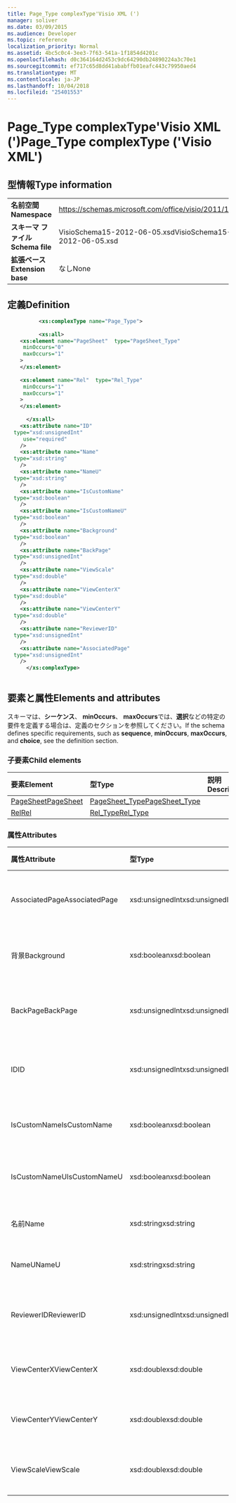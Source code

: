 ```yaml
---
title: Page_Type complexType'Visio XML (')
manager: soliver
ms.date: 03/09/2015
ms.audience: Developer
ms.topic: reference
localization_priority: Normal
ms.assetid: 4bc5c0c4-3ee3-7f63-541a-1f1854d4201c
ms.openlocfilehash: d0c364164d2453c9dc64290db24890224a3c70e1
ms.sourcegitcommit: ef717c65d8dd41ababffb01eafc443c79950aed4
ms.translationtype: MT
ms.contentlocale: ja-JP
ms.lasthandoff: 10/04/2018
ms.locfileid: "25401553"
---
```

# <a name="pagetype-complextype-visio-xml"></a><span data-ttu-id="6709b-102">Page_Type complexType'Visio XML (')</span><span class="sxs-lookup"><span data-stu-id="6709b-102">Page_Type complexType ('Visio XML')</span></span>

## <a name="type-information"></a><span data-ttu-id="6709b-103">型情報</span><span class="sxs-lookup"><span data-stu-id="6709b-103">Type information</span></span>

|||
|:-----|:-----|
|<span data-ttu-id="6709b-104">**名前空間**</span><span class="sxs-lookup"><span data-stu-id="6709b-104">**Namespace**</span></span> <br/> |https://schemas.microsoft.com/office/visio/2011/1/core  <br/> |
|<span data-ttu-id="6709b-105">**スキーマ ファイル**</span><span class="sxs-lookup"><span data-stu-id="6709b-105">**Schema file**</span></span> <br/> |<span data-ttu-id="6709b-106">VisioSchema15-2012-06-05.xsd</span><span class="sxs-lookup"><span data-stu-id="6709b-106">VisioSchema15-2012-06-05.xsd</span></span>  <br/> |
|<span data-ttu-id="6709b-107">**拡張ベース**</span><span class="sxs-lookup"><span data-stu-id="6709b-107">**Extension base**</span></span> <br/> |<span data-ttu-id="6709b-108">なし</span><span class="sxs-lookup"><span data-stu-id="6709b-108">None</span></span>  <br/> |
   
## <a name="definition"></a><span data-ttu-id="6709b-109">定義</span><span class="sxs-lookup"><span data-stu-id="6709b-109">Definition</span></span>

```XML
          <xs:complexType name="Page_Type">
          
          <xs:all>
    <xs:element name="PageSheet"  type="PageSheet_Type"
     minOccurs="0"
     maxOccurs="1"
    >
    </xs:element>
    
    <xs:element name="Rel"  type="Rel_Type"
     minOccurs="1"
     maxOccurs="1"
    >
    </xs:element>
    
      </xs:all>
    <xs:attribute name="ID"
  type="xsd:unsignedInt"
     use="required"
    />
    <xs:attribute name="Name"
  type="xsd:string"
    />
    <xs:attribute name="NameU"
  type="xsd:string"
    />
    <xs:attribute name="IsCustomName"
  type="xsd:boolean"
    />
    <xs:attribute name="IsCustomNameU"
  type="xsd:boolean"
    />
    <xs:attribute name="Background"
  type="xsd:boolean"
    />
    <xs:attribute name="BackPage"
  type="xsd:unsignedInt"
    />
    <xs:attribute name="ViewScale"
  type="xsd:double"
    />
    <xs:attribute name="ViewCenterX"
  type="xsd:double"
    />
    <xs:attribute name="ViewCenterY"
  type="xsd:double"
    />
    <xs:attribute name="ReviewerID"
  type="xsd:unsignedInt"
    />
    <xs:attribute name="AssociatedPage"
  type="xsd:unsignedInt"
    />
      </xs:complexType>
      
```

## <a name="elements-and-attributes"></a><span data-ttu-id="6709b-110">要素と属性</span><span class="sxs-lookup"><span data-stu-id="6709b-110">Elements and attributes</span></span>

<span data-ttu-id="6709b-111">スキーマは、**シーケンス**、 **minOccurs**、 **maxOccurs**では、**選択**などの特定の要件を定義する場合は、定義のセクションを参照してください。</span><span class="sxs-lookup"><span data-stu-id="6709b-111">If the schema defines specific requirements, such as **sequence**, **minOccurs**, **maxOccurs**, and **choice**, see the definition section.</span></span> 
  
### <a name="child-elements"></a><span data-ttu-id="6709b-112">子要素</span><span class="sxs-lookup"><span data-stu-id="6709b-112">Child elements</span></span>

|<span data-ttu-id="6709b-113">**要素**</span><span class="sxs-lookup"><span data-stu-id="6709b-113">**Element**</span></span>|<span data-ttu-id="6709b-114">**型**</span><span class="sxs-lookup"><span data-stu-id="6709b-114">**Type**</span></span>|<span data-ttu-id="6709b-115">**説明**</span><span class="sxs-lookup"><span data-stu-id="6709b-115">**Description**</span></span>|
|:-----|:-----|:-----|
|[<span data-ttu-id="6709b-116">PageSheet</span><span class="sxs-lookup"><span data-stu-id="6709b-116">PageSheet</span></span>](pagesheet-element-page_type-complextypevisio-xml.md) <br/> |[<span data-ttu-id="6709b-117">PageSheet_Type</span><span class="sxs-lookup"><span data-stu-id="6709b-117">PageSheet_Type</span></span>](pagesheet_type-complextypevisio-xml.md) <br/> ||
|[<span data-ttu-id="6709b-118">Rel</span><span class="sxs-lookup"><span data-stu-id="6709b-118">Rel</span></span>](rel-element-page_type-complextypevisio-xml.md) <br/> |[<span data-ttu-id="6709b-119">Rel_Type</span><span class="sxs-lookup"><span data-stu-id="6709b-119">Rel_Type</span></span>](rel_type-complextypevisio-xml.md) <br/> ||
   
### <a name="attributes"></a><span data-ttu-id="6709b-120">属性</span><span class="sxs-lookup"><span data-stu-id="6709b-120">Attributes</span></span>

|<span data-ttu-id="6709b-121">**属性**</span><span class="sxs-lookup"><span data-stu-id="6709b-121">**Attribute**</span></span>|<span data-ttu-id="6709b-122">**型**</span><span class="sxs-lookup"><span data-stu-id="6709b-122">**Type**</span></span>|<span data-ttu-id="6709b-123">**必須**</span><span class="sxs-lookup"><span data-stu-id="6709b-123">**Required**</span></span>|<span data-ttu-id="6709b-124">**説明**</span><span class="sxs-lookup"><span data-stu-id="6709b-124">**Description**</span></span>|<span data-ttu-id="6709b-125">**使用可能な値**</span><span class="sxs-lookup"><span data-stu-id="6709b-125">**Possible values**</span></span>|
|:-----|:-----|:-----|:-----|:-----|
|<span data-ttu-id="6709b-126">AssociatedPage</span><span class="sxs-lookup"><span data-stu-id="6709b-126">AssociatedPage</span></span>  <br/> |<span data-ttu-id="6709b-127">xsd:unsignedInt</span><span class="sxs-lookup"><span data-stu-id="6709b-127">xsd:unsignedInt</span></span>  <br/> |<span data-ttu-id="6709b-128">省略可能</span><span class="sxs-lookup"><span data-stu-id="6709b-128">optional</span></span>  <br/> ||<span data-ttu-id="6709b-129">Xsd:unsignedInt の値を入力します。</span><span class="sxs-lookup"><span data-stu-id="6709b-129">Values of the xsd:unsignedInt type.</span></span>  <br/> |
|<span data-ttu-id="6709b-130">背景</span><span class="sxs-lookup"><span data-stu-id="6709b-130">Background</span></span>  <br/> |<span data-ttu-id="6709b-131">xsd:boolean</span><span class="sxs-lookup"><span data-stu-id="6709b-131">xsd:boolean</span></span>  <br/> |<span data-ttu-id="6709b-132">省略可能</span><span class="sxs-lookup"><span data-stu-id="6709b-132">optional</span></span>  <br/> ||<span data-ttu-id="6709b-133">Xsd:boolean の値を入力します。</span><span class="sxs-lookup"><span data-stu-id="6709b-133">Values of the xsd:boolean type.</span></span>  <br/> |
|<span data-ttu-id="6709b-134">BackPage</span><span class="sxs-lookup"><span data-stu-id="6709b-134">BackPage</span></span>  <br/> |<span data-ttu-id="6709b-135">xsd:unsignedInt</span><span class="sxs-lookup"><span data-stu-id="6709b-135">xsd:unsignedInt</span></span>  <br/> |<span data-ttu-id="6709b-136">省略可能</span><span class="sxs-lookup"><span data-stu-id="6709b-136">optional</span></span>  <br/> ||<span data-ttu-id="6709b-137">Xsd:unsignedInt の値を入力します。</span><span class="sxs-lookup"><span data-stu-id="6709b-137">Values of the xsd:unsignedInt type.</span></span>  <br/> |
|<span data-ttu-id="6709b-138">ID</span><span class="sxs-lookup"><span data-stu-id="6709b-138">ID</span></span>  <br/> |<span data-ttu-id="6709b-139">xsd:unsignedInt</span><span class="sxs-lookup"><span data-stu-id="6709b-139">xsd:unsignedInt</span></span>  <br/> |<span data-ttu-id="6709b-140">必須</span><span class="sxs-lookup"><span data-stu-id="6709b-140">required</span></span>  <br/> ||<span data-ttu-id="6709b-141">Xsd:unsignedInt の値を入力します。</span><span class="sxs-lookup"><span data-stu-id="6709b-141">Values of the xsd:unsignedInt type.</span></span>  <br/> |
|<span data-ttu-id="6709b-142">IsCustomName</span><span class="sxs-lookup"><span data-stu-id="6709b-142">IsCustomName</span></span>  <br/> |<span data-ttu-id="6709b-143">xsd:boolean</span><span class="sxs-lookup"><span data-stu-id="6709b-143">xsd:boolean</span></span>  <br/> |<span data-ttu-id="6709b-144">省略可能</span><span class="sxs-lookup"><span data-stu-id="6709b-144">optional</span></span>  <br/> ||<span data-ttu-id="6709b-145">Xsd:boolean の値を入力します。</span><span class="sxs-lookup"><span data-stu-id="6709b-145">Values of the xsd:boolean type.</span></span>  <br/> |
|<span data-ttu-id="6709b-146">IsCustomNameU</span><span class="sxs-lookup"><span data-stu-id="6709b-146">IsCustomNameU</span></span>  <br/> |<span data-ttu-id="6709b-147">xsd:boolean</span><span class="sxs-lookup"><span data-stu-id="6709b-147">xsd:boolean</span></span>  <br/> |<span data-ttu-id="6709b-148">省略可能</span><span class="sxs-lookup"><span data-stu-id="6709b-148">optional</span></span>  <br/> ||<span data-ttu-id="6709b-149">Xsd:boolean の値を入力します。</span><span class="sxs-lookup"><span data-stu-id="6709b-149">Values of the xsd:boolean type.</span></span>  <br/> |
|<span data-ttu-id="6709b-150">名前</span><span class="sxs-lookup"><span data-stu-id="6709b-150">Name</span></span>  <br/> |<span data-ttu-id="6709b-151">xsd:string</span><span class="sxs-lookup"><span data-stu-id="6709b-151">xsd:string</span></span>  <br/> |<span data-ttu-id="6709b-152">省略可能</span><span class="sxs-lookup"><span data-stu-id="6709b-152">optional</span></span>  <br/> ||<span data-ttu-id="6709b-153">Xsd:string の値を入力します。</span><span class="sxs-lookup"><span data-stu-id="6709b-153">Values of the xsd:string type.</span></span>  <br/> |
|<span data-ttu-id="6709b-154">NameU</span><span class="sxs-lookup"><span data-stu-id="6709b-154">NameU</span></span>  <br/> |<span data-ttu-id="6709b-155">xsd:string</span><span class="sxs-lookup"><span data-stu-id="6709b-155">xsd:string</span></span>  <br/> |<span data-ttu-id="6709b-156">省略可能</span><span class="sxs-lookup"><span data-stu-id="6709b-156">optional</span></span>  <br/> ||<span data-ttu-id="6709b-157">Xsd:string の値を入力します。</span><span class="sxs-lookup"><span data-stu-id="6709b-157">Values of the xsd:string type.</span></span>  <br/> |
|<span data-ttu-id="6709b-158">ReviewerID</span><span class="sxs-lookup"><span data-stu-id="6709b-158">ReviewerID</span></span>  <br/> |<span data-ttu-id="6709b-159">xsd:unsignedInt</span><span class="sxs-lookup"><span data-stu-id="6709b-159">xsd:unsignedInt</span></span>  <br/> |<span data-ttu-id="6709b-160">省略可能</span><span class="sxs-lookup"><span data-stu-id="6709b-160">optional</span></span>  <br/> ||<span data-ttu-id="6709b-161">Xsd:unsignedInt の値を入力します。</span><span class="sxs-lookup"><span data-stu-id="6709b-161">Values of the xsd:unsignedInt type.</span></span>  <br/> |
|<span data-ttu-id="6709b-162">ViewCenterX</span><span class="sxs-lookup"><span data-stu-id="6709b-162">ViewCenterX</span></span>  <br/> |<span data-ttu-id="6709b-163">xsd:double</span><span class="sxs-lookup"><span data-stu-id="6709b-163">xsd:double</span></span>  <br/> |<span data-ttu-id="6709b-164">省略可能</span><span class="sxs-lookup"><span data-stu-id="6709b-164">optional</span></span>  <br/> ||<span data-ttu-id="6709b-165">Xsd:double 型の値です。</span><span class="sxs-lookup"><span data-stu-id="6709b-165">Values of the xsd:double type.</span></span>  <br/> |
|<span data-ttu-id="6709b-166">ViewCenterY</span><span class="sxs-lookup"><span data-stu-id="6709b-166">ViewCenterY</span></span>  <br/> |<span data-ttu-id="6709b-167">xsd:double</span><span class="sxs-lookup"><span data-stu-id="6709b-167">xsd:double</span></span>  <br/> |<span data-ttu-id="6709b-168">省略可能</span><span class="sxs-lookup"><span data-stu-id="6709b-168">optional</span></span>  <br/> ||<span data-ttu-id="6709b-169">Xsd:double 型の値です。</span><span class="sxs-lookup"><span data-stu-id="6709b-169">Values of the xsd:double type.</span></span>  <br/> |
|<span data-ttu-id="6709b-170">ViewScale</span><span class="sxs-lookup"><span data-stu-id="6709b-170">ViewScale</span></span>  <br/> |<span data-ttu-id="6709b-171">xsd:double</span><span class="sxs-lookup"><span data-stu-id="6709b-171">xsd:double</span></span>  <br/> |<span data-ttu-id="6709b-172">省略可能</span><span class="sxs-lookup"><span data-stu-id="6709b-172">optional</span></span>  <br/> ||<span data-ttu-id="6709b-173">Xsd:double 型の値です。</span><span class="sxs-lookup"><span data-stu-id="6709b-173">Values of the xsd:double type.</span></span>  <br/> |
   

